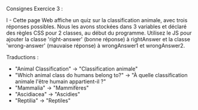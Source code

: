 Consignes Exercice 3 :

I -
Cette page Web affiche un quiz sur la classification animale, avec trois réponses possibles. Nous les avons stockées
dans 3 variables et déclaré des règles CSS pour 2 classes, au début du programme. Utilisez le JS pour ajouter
la classe 'right-answer' (bonne réponse) à rightAnswer et la classe 'wrong-answer' (mauvaise réponse)
à wrongAnswer1 et wrongAnswer2.

Traductions :
- "Animal Classification" -> "Classification animale"
- "Which animal class do humans belong to?" -> "À quelle classification animale l'être humain appartient-il ?"
- "Mammalia" -> "Mammifères"
- "Ascidiacea" -> "Ascidies"
- "Reptilia" -> "Reptiles"
